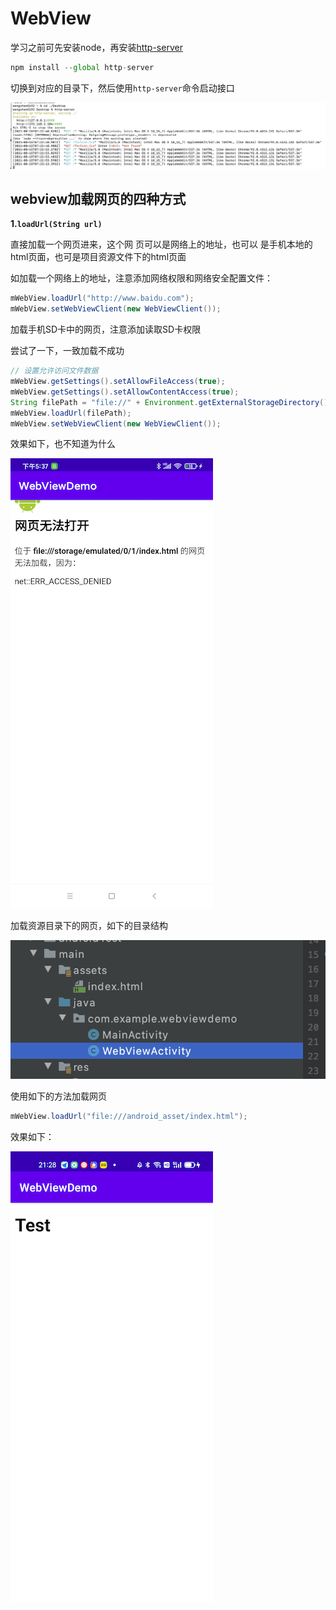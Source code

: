 # WebView

学习之前可先安装node，再安装[http-server](https://www.npmjs.com/package/http-server)

```js
npm install --global http-server
```

切换到对应的目录下，然后使用`http-server`命令启动接口

![001](https://github.com/winfredzen/Android-Basic/blob/master/WebView/images/001.png)



## webview加载⽹⻚的四种⽅式

**1.`loadUrl(String url)`**

直接加载⼀个⽹⻚进来，这个⽹ ⻚可以是⽹络上的地址，也可以 是⼿机本地的html⻚⾯，也可是项⽬资源⽂件下的html⻚⾯

如加载一个网络上的地址，注意添加网络权限和网络安全配置文件：

```java
mWebView.loadUrl("http://www.baidu.com");
mWebView.setWebViewClient(new WebViewClient());
```



加载手机SD卡中的网页，注意添加读取SD卡权限

尝试了一下，一致加载不成功

```java
// 设置允许访问文件数据
mWebView.getSettings().setAllowFileAccess(true);
mWebView.getSettings().setAllowContentAccess(true);
String filePath = "file://" + Environment.getExternalStorageDirectory().getPath() + "/1/index.html";
mWebView.loadUrl(filePath);
mWebView.setWebViewClient(new WebViewClient());
```

效果如下，也不知道为什么

![002](https://github.com/winfredzen/Android-Basic/blob/master/WebView/images/002.png)



加载资源目录下的网页，如下的目录结构

![003](https://github.com/winfredzen/Android-Basic/blob/master/WebView/images/003.png)

使用如下的方法加载网页

```java
mWebView.loadUrl("file:///android_asset/index.html");
```

效果如下：

![004](https://github.com/winfredzen/Android-Basic/blob/master/WebView/images/004.png)























